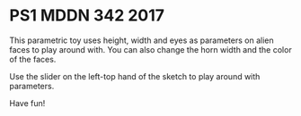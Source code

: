 # PS1 MDDN 342 2017

This parametric toy uses height, width and eyes as parameters on alien faces to
play around with. You can also change the horn width and the color of the
faces.

Use the slider on the left-top hand of the sketch to play around with
parameters.

Have fun!
